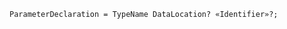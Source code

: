 <!-- This file is generated automatically by infrastructure scripts. Please don't edit by hand. -->

```{ .ebnf .slang-ebnf #ParameterDeclaration }
ParameterDeclaration = TypeName DataLocation? «Identifier»?;
```
